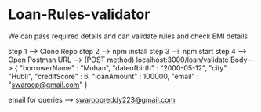 # Loan-Rules-validator
We can pass required details and can validate rules and check EMI details


step 1  --> Clone Repo
step 2  --> npm install
step 3  --> npm start
step 4  --> Open Postman
            URL --> (POST method) localhost:3000/loan/validate 
            Body--> 
                {
                    "borrowerName" : "Mohan",
                    "dateofbirth" : "2000-05-12",
                    "city" : "Hubli",
                    "creditScore" : 6,
                    "loanAmount" : 100000,
                    "email" : "swaroop@gmail.com"
                }

email for queries --> swaroopreddy223@gmail.com